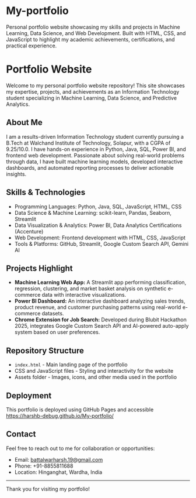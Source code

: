 # My-portfolio
Personal portfolio website showcasing my skills and projects in Machine Learning, Data Science, and Web Development. Built with HTML, CSS, and JavaScript to highlight my academic achievements, certifications, and practical experience.
# Portfolio Website

Welcome to my personal portfolio website repository! This site showcases my expertise, projects, and achievements as an Information Technology student specializing in Machine Learning, Data Science, and Predictive Analytics.

## About Me

I am a results-driven Information Technology student currently pursuing a B.Tech at Walchand Institute of Technology, Solapur, with a CGPA of 9.25/10.0. I have hands-on experience in Python, Java, SQL, Power BI, and frontend web development. Passionate about solving real-world problems through data, I have built machine learning models, developed interactive dashboards, and automated reporting processes to deliver actionable insights.

## Skills & Technologies

- Programming Languages: Python, Java, SQL, JavaScript, HTML, CSS  
- Data Science & Machine Learning: scikit-learn, Pandas, Seaborn, Streamlit  
- Data Visualization & Analytics: Power BI, Data Analytics Certifications (Accenture)  
- Web Development: Frontend development with HTML, CSS, JavaScript  
- Tools & Platforms: GitHub, Streamlit, Google Custom Search API, Gemini AI  

## Projects Highlight

- **Machine Learning Web App:** A Streamlit app performing classification, regression, clustering, and market basket analysis on synthetic e-commerce data with interactive visualizations.  
- **Power BI Dashboard:** An interactive dashboard analyzing sales trends, product revenue, and customer purchasing patterns using real-world e-commerce datasets.  
- **Chrome Extension for Job Search:** Developed during Blubit Hackathon 2025, integrates Google Custom Search API and AI-powered auto-apply system based on user preferences.

## Repository Structure

- `index.html` - Main landing page of the portfolio  
- CSS and JavaScript files - Styling and interactivity for the website  
- Assets folder - Images, icons, and other media used in the portfolio

## Deployment

This portfolio is deployed using GitHub Pages and accessible 
https://harshb-debug.github.io/My-portfolio/
## Contact

Feel free to reach out to me for collaboration or opportunities:

- Email: battalwarharsh.19@gmail.com  
- Phone: +91-8855811688  
- Location: Hinganghat, Wardha, India

---

Thank you for visiting my portfolio!
